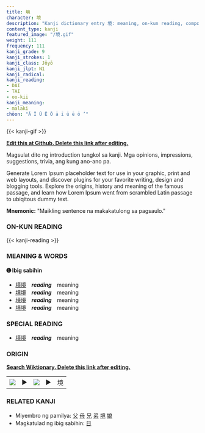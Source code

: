 ```yaml
---
title: 境
character: 境
description: "Kanji dictionary entry 境: meaning, on-kun reading, compounds, origin, related kanji"
content_type: kanji
featured_image: "/境.gif"
weight: 111
frequency: 111
kanji_grade: 9
kanji_strokes: 1
kanji_class: Jōyō
kanji_jlpt: N1
kanji_radical: 
kanji_reading: 
- DAI
- TAI
- oo-kii
kanji_meaning:
- malaki
chōon: "Ā Ī Ū Ē Ō ā ī ū ē ō ’"
---
```

[//]: # (Don't edit the line below. Kanji animated GIF code is automatically generated.)
{{< kanji-gif >}}

[//]: # (Edit below this line.)

**[Edit this at Github. Delete this link after editing.](https://github.com/tim0g/tim/tree/main/content/kanji/境/index.md)**

Magsulat dito ng introduction tungkol sa kanji. Mga opinions, impressions, suggestions, trivia, ang kung ano-ano pa.

Generate Lorem Ipsum placeholder text for use in your graphic, print and web layouts, and discover plugins for your favorite writing, design and blogging tools. Explore the origins, history and meaning of the famous passage, and learn how Lorem Ipsum went from scrambled Latin passage to ubiqitous dummy text.
 
**Mnemonic:** "Maikling sentence na makakatulong sa pagsaulo."

### ON-KUN READING

[//]: # (Don't edit the line below. ON-KUN READING code is automatically generated.)
{{< kanji-reading >}}

### MEANING & WORDS

#### ➊ **Ibig sabihin**
  - [境](../境)[境](../境)　***reading***　meaning
  - [境](../境)[境](../境)　***reading***　meaning
  - [境](../境)[境](../境)　***reading***　meaning
  - [境](../境)[境](../境)　***reading***　meaning

### SPECIAL READING
  - [境](../境)[境](../境)　***reading***　meaning

### ORIGIN

**[Search Wiktionary. Delete this link after editing.](https://wiktionary.org/wiki/境)**
<table class="kanji-table"><tr><td>
<img src="60px-境-bronze.svg.png">
</td><td>▶</td><td>
<img src="60px-境-oracle.svg.png">
</td><td>▶</td>
<td class="kanji-origin">境</td>
</tr></table>

### RELATED KANJI
- Miyembro ng pamilya: [父](../父) [母](../母) [兄](../兄) [弟](../弟) [境](../境) [娘](../娘)
- Magkatulad ng ibig sabihin: [日](../日)
